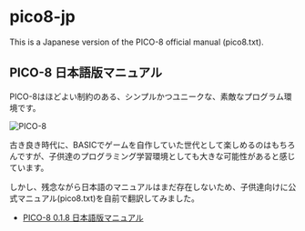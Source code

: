 # pico8-jp

This is a Japanese version of the PICO-8 official manual (pico8.txt).

## PICO-8 日本語版マニュアル

PICO-8はほどよい制約のある、シンプルかつユニークな、素敵なプログラム環境です。

![PICO-8](http://www.lexaloffle.com/gfx/p8_jelpi.gif)

古き良き時代に、BASICでゲームを自作していた世代として楽しめるのはもちろんですが、子供達のプログラミング学習環境としても大きな可能性があると感じています。

しかし、残念ながら日本語のマニュアルはまだ存在しないため、子供達向けに公式マニュアル(pico8.txt)を自前で翻訳してみました。

- [PICO-8 0.1.8 日本語版マニュアル](./pico8-jp.txt)
